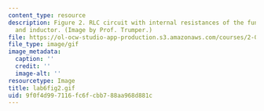 ```yaml
---
content_type: resource
description: Figure 2. RLC circuit with internal resistances of the function generator
  and inductor. (Image by Prof. Trumper.)
file: https://ol-ocw-studio-app-production.s3.amazonaws.com/courses/2-003-modeling-dynamics-and-control-i-spring-2005/9f0f4d997116fc6fcbb788aa968d881c_lab6fig2.gif
file_type: image/gif
image_metadata:
  caption: ''
  credit: ''
  image-alt: ''
resourcetype: Image
title: lab6fig2.gif
uid: 9f0f4d99-7116-fc6f-cbb7-88aa968d881c
---
```

